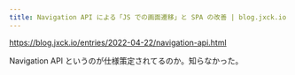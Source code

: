 ```yaml
---
title: Navigation API による「JS での画面遷移」と SPA の改善 | blog.jxck.io
---
```


https://blog.jxck.io/entries/2022-04-22/navigation-api.html

Navigation API というのが仕様策定されてるのか。知らなかった。

